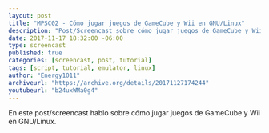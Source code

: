 ```yaml
---
layout: post
title: "MPSC02 - Cómo jugar juegos de GameCube y Wii en GNU/Linux"
description: "Post/Screencast sobre cómo jugar juegos de GameCube y Wii en GNU/Linux"
date: 2017-11-17 18:32:00 -06:00
type: screencast
published: true
categories: [screencast, post, tutorial]
tags: [script, tutorial, emulator, linux]
author: "Energy1011"
archiveurl: "https://archive.org/details/20171127174244"
youtubeurl: "b24uxWMa0g4"
---
```

En este post/screencast hablo sobre cómo jugar juegos de GameCube y Wii en GNU/Linux.
